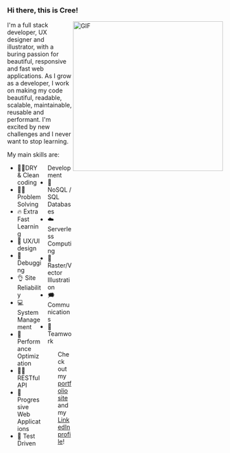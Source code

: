 ### Hi there, this is Cree!

<img align="right" alt="GIF" src="https://media0.giphy.com/media/l0COJ5gIPUN2vOj5u/giphy.gif" width="350" height="350" />

I'm a full stack developer, UX designer and illustrator, with a buring passion for beautiful, responsive and fast web applications. As I grow as a developer, I work on making my code beautiful, readable, scalable, maintainable, reusable and performant. I'm excited by new challenges and I never want to stop learning.

My main skills are: 
<ul style="columns:2">
 <li>👕✨DRY & Clean coding</li>
<li>👩‍🔬 Problem Solving</li>
<li>🔥 Extra Fast Learning</li>
<li>📐 UX/UI design</li>
<li>🐛 Debugging</li>
<li>👌 Site Reliability</li>
<li>💻 System Management</li>
<li>🐇 Performance Optimization</li>
<li>👩‍💻 RESTful API</li>
<li>🚀 Progressive Web Applications</li>
<li>🧪 Test Driven Development</li>
<li>🥞 NoSQL / SQL Databases</li>
<li>☁️ Serverless Computing</li>
<li>🎨 Raster/Vector Illustration</li>
<li>🗯️ Communications</li>
<li>🙏 Teamwork</li>

<ul>


Check out my [portfolio site](https://cristinalester.rocks/) and my [LinkedIn profile](https://www.linkedin.com/in/cristinalesterrocks/)!


